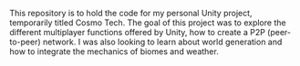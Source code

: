 This repository is to hold the code for my personal Unity project, temporarily titled Cosmo Tech. The goal of this project was to explore the different multiplayer functions offered by Unity, how to create a P2P (peer-to-peer) network. I was also looking to learn about world generation and how to integrate the mechanics of biomes and weather.
